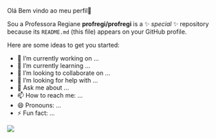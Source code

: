 Olá Bem vindo ao meu perfil👋

Sou a Professora Regiane
**profregi/profregi** is a ✨ _special_ ✨ repository because its `README.md` (this file) appears on your GitHub profile.

Here are some ideas to get you started:

- 🔭 I’m currently working on ...
- 🌱 I’m currently learning ...
- 👯 I’m looking to collaborate on ...
- 🤔 I’m looking for help with ...
- 💬 Ask me about ...
- 📫 How to reach me: ...
- 😄 Pronouns: ...
- ⚡ Fun fact: ...

![](https://media1.tenor.com/m/5UejzvLl4m4AAAAC/kisses-blow-kiss.gif)


